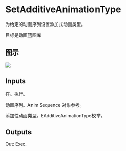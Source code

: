 # SetAdditiveAnimationType

为给定的动画序列设置添加式动画类型。

目标是动画蓝图库

## 图示

![]($-20221218-17511579.png)

## Inputs

在。执行。

动画序列。Anim Sequence 对象参考。

添加性动画类型。EAdditiveAnimationType枚举。 

## Outputs

Out: Exec.
